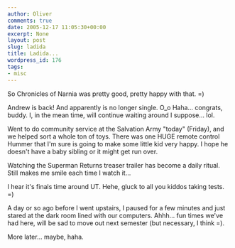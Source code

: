 ```yaml
---
author: Oliver
comments: true
date: 2005-12-17 11:05:30+00:00
excerpt: None
layout: post
slug: ladida
title: Ladida...
wordpress_id: 176
tags:
- misc
---
```


So Chronicles of Narnia was pretty good, pretty happy with that. =)

Andrew is back!  And apparently is no longer single. O_o Haha... congrats, buddy.  I, in the mean time, will continue waiting around I suppose... lol.

Went to do community service at the Salvation Army "today" (Friday), and we helped sort a whole ton of toys.  There was one HUGE remote control Hummer that I'm sure is going to make some little kid very happy.  I hope he doesn't have a baby sibling or it might get run over.

Watching the Superman Returns treaser trailer has become a daily ritual.  Still makes me smile each time I watch it...

I hear it's finals time around UT. Hehe, gluck to all you kiddos taking tests. =)

A day or so ago before I went upstairs, I paused for a few minutes and just stared at the dark room lined with our computers.  Ahhh... fun times we've had here, will be sad to move out next semester (but necessary, I think =).

More later... maybe, haha.